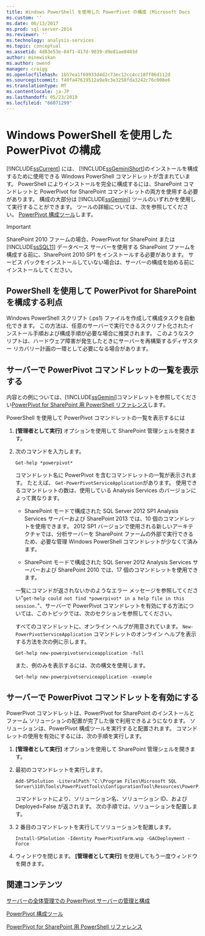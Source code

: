 ```yaml
---
title: Windows PowerShell を使用した PowerPivot の構成 |Microsoft Docs
ms.custom: ''
ms.date: 06/13/2017
ms.prod: sql-server-2014
ms.reviewer: ''
ms.technology: analysis-services
ms.topic: conceptual
ms.assetid: 4d83e53e-04f1-417d-9039-d9e81ae0483d
author: minewiskan
ms.author: owend
manager: craigg
ms.openlocfilehash: 1b57ea1f69933d4d2c73ec12cc4cc18ff86d112d
ms.sourcegitcommit: f40fa47619512a9a9c3e3258fda3242c76c008e6
ms.translationtype: MT
ms.contentlocale: ja-JP
ms.lasthandoff: 05/23/2019
ms.locfileid: "66071299"
---
```

# <a name="powerpivot-configuration-using-windows-powershell"></a>Windows PowerShell を使用した PowerPivot の構成
  [!INCLUDE[ssCurrent](../../includes/sscurrent-md.md)] には、 [!INCLUDE[ssGeminiShort](../../includes/ssgeminishort-md.md)]のインストールを構成するために使用できる Windows PowerShell コマンドレットが含まれています。 PowerShell によりインストールを完全に構成するには、SharePoint コマンドレットと PowerPivot for SharePoint コマンドレットの両方を使用する必要があります。 構成の大部分は [!INCLUDE[ssGemini](../../includes/ssgemini-md.md)] ツールのいずれかを使用して実行することができます。 ツールの詳細については、次を参照してください。 [PowerPivot 構成ツール](power-pivot-configuration-tools.md)します。  
  
> [!IMPORTANT]  
>  SharePoint 2010 ファームの場合、PowerPivot for SharePoint または [!INCLUDE[ssSQL11](../../includes/sssql11-md.md)] データベース サーバーを使用する SharePoint ファームを構成する前に、SharePoint 2010 SP1 をインストールする必要があります。 サービス パックをインストールしていない場合は、サーバーの構成を始める前にインストールしてください。  
  
## <a name="benefits-of-configuring-powerpivot-for-sharepoint-using-powershell"></a>PowerShell を使用して PowerPivot for SharePoint を構成する利点  
 Windows  PowerShell スクリプト (.ps1) ファイルを作成して構成タスクを自動化できます。 この方法は、任意のサーバーで実行できるスクリプト化されたインストール手順および構成手順が必要な場合に推奨されます。 このようなスクリプトは、ハードウェア障害が発生したときにサーバーを再構築するディザスター リカバリー計画の一環として必要になる場合があります。  
  
## <a name="view-a-list-of-the-powerpivot-cmdlets-on-a-server"></a>サーバーで PowerPivot コマンドレットの一覧を表示する  
 内容との例については、[!INCLUDE[ssGemini](../../includes/ssgemini-md.md)]コマンドレットを参照してください[PowerPivot for SharePoint 用 PowerShell リファレンス](/sql/analysis-services/powershell/powershell-reference-for-power-pivot-for-sharepoint)します。  
  
 PowerShell を使用して PowerPivot コマンドレットの一覧を表示するには  
  
1.  **[管理者として実行]** オプションを使用して SharePoint 管理シェルを開きます。  
  
2.  次のコマンドを入力します。  
  
    ```  
    Get-help *powerpivot*  
    ```  
  
     コマンドレット名に PowerPivot を含むコマンドレットの一覧が表示されます。 たとえば、 `Get-PowerPivotServiceApplication`があります。 使用できるコマンドレットの数は、使用している Analysis Services のバージョンによって異なります。  
  
    -   SharePoint モードで構成された SQL Server 2012 SP1 Analysis Services サーバーおよび SharePoint 2013 では、10 個のコマンドレットを使用できます。 2012 SP1 バージョンで使用される新しいアーキテクチャでは、分析サーバーを SharePoint ファームの外部で実行できるため、必要な管理 Windows PowerShell コマンドレットが少なくて済みます。  
  
    -   SharePoint モードで構成された SQL Server 2012 Analysis Services サーバーおよび SharePoint 2010 では、17 個のコマンドレットを使用できます。  
  
     一覧にコマンドが返されないかのようなエラー メッセージを参照してください"`get-help could not find *powerpivot* in a help file in this session.`"、サーバーで PowerPivot コマンドレットを有効にする方法については、このトピックでは、次のセクションを参照してください。  
  
     すべてのコマンドレットに、オンライン ヘルプが用意されています。 `New-PowerPivotServiceApplication` コマンドレットのオンライン ヘルプを表示する方法を次の例に示します。  
  
    ```  
    Get-help new-powerpivotserviceapplication -full  
    ```  
  
     また、例のみを表示するには、次の構文を使用します。  
  
    ```  
    Get-help new-powerpivotserviceapplication -example  
    ```  
  
## <a name="enable-powerpivot-cmdlets-on-a-server"></a>サーバーで PowerPivot コマンドレットを有効にする  
 PowerPivot コマンドレットは、PowerPivot for SharePoint のインストールとファーム ソリューションの配置が完了した後で利用できるようになります。 ソリューションは、PowerPivot 構成ツールを実行すると配置されます。 コマンドレットの使用を有効にするには、次の手順を実行します。  
  
1.  **[管理者として実行]** オプションを使用して SharePoint 管理シェルを開きます。  
  
2.  最初のコマンドレットを実行します。  
  
    ```  
    Add-SPSolution -LiteralPath "C:\Program Files\Microsoft SQL Server\110\Tools\PowerPivotTools\ConfigurationTool\Resources\PowerPivotFarm.wsp"  
    ```  
  
     コマンドレットにより、ソリューション名、ソリューション ID、および Deployed=False が返されます。 次の手順では、ソリューションを配置します。  
  
3.  2 番目のコマンドレットを実行してソリューションを配置します。  
  
    ```  
    Install-SPSolution -Identity PowerPivotFarm.wsp -GACDeployment -Force  
    ```  
  
4.  ウィンドウを閉じます。 **[管理者として実行]** を使用してもう一度ウィンドウを開きます。  
  
## <a name="related-content"></a>関連コンテンツ  
 [サーバーの全体管理での PowerPivot サーバーの管理と構成](power-pivot-server-administration-and-configuration-in-central-administration.md)  
  
 [PowerPivot 構成ツール](power-pivot-configuration-tools.md)  
  
 [PowerPivot for SharePoint 用 PowerShell リファレンス](/sql/analysis-services/powershell/powershell-reference-for-power-pivot-for-sharepoint)  
  
  

